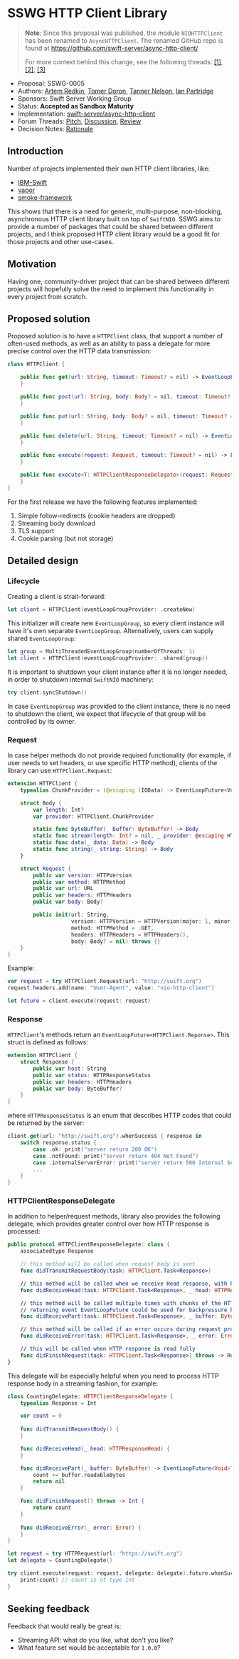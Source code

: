 # SSWG HTTP Client Library

> **Note**: Since this proposal was published, the module `NIOHTTPClient` has been renamed to `AsyncHTTPClient`. The renamed GitHub repo is found at https://github.com/swift-server/async-http-client/
> 
> For more context behind this change, see the following threads: [[1]](https://forums.swift.org/t/namespacing-of-packages-modules-especially-regarding-swiftnio/24726), [[2]](https://forums.swift.org/t/sswg-minimum-requirements-to-require-no-existing-clashes/24932), [[3]](https://forums.swift.org/t/feedback-nio-based-http-client/26149/27)

* Proposal: SSWG-0005
* Authors: [Artem Redkin](https://github.com/artemredkin), [Tomer Doron](https://github.com/tomerd), [Tanner Nelson](https://github.com/tanner0101), [Ian Partridge](https://github.com/ianpartridge/)
* Sponsors: Swift Server Working Group
* Status: **Accepted as Sandbox Maturity**
* Implementation: [swift-server/async-http-client](https://github.com/swift-server/async-http-client/)
* Forum Threads: [Pitch](https://forums.swift.org/t/generic-http-client-library-pitch/23341), [Discussion](https://forums.swift.org/t/discussion-nio-based-http-client/24195/), [Review](https://forums.swift.org/t/feedback-nio-based-http-client/26149)
* Decision Notes: [Rationale](https://forums.swift.org/t/june-27th-2019/26580)

## Introduction
Number of projects implemented their own HTTP client libraries, like:
 - [IBM-Swift](https://github.com/IBM-Swift/Kitura-NIO/blob/master/Sources/KituraNet/HTTP/HTTPServer.swift)
- [vapor](https://github.com/vapor/http/blob/master/Sources/HTTP/Responder/HTTPClient.swift)
- [smoke-framework](https://github.com/amzn/smoke-http/blob/master/Sources/SmokeHTTPClient/HTTPClient.swift)

This shows that there is a need for generic, multi-purpose, non-blocking, asynchronous HTTP client library built on top of `SwiftNIO`. SSWG aims to provide a number of packages that could be shared between different projects, and I think proposed HTTP client library would be a good fit for those projects and other use-cases.

## Motivation
Having one, community-driver project that can be shared between different projects will hopefully solve the need to implement this functionality in every project from scratch.

## Proposed solution
Proposed solution is to have a `HTTPClient` class, that support a number of often-used methods, as well as an ability to pass a delegate for more precise control over the HTTP data transmission:
```swift
class HTTPClient {

    public func get(url: String, timeout: Timeout? = nil) -> EventLoopFuture<Response> {
    }

    public func post(url: String, body: Body? = nil, timeout: Timeout? = nil) -> EventLoopFuture<Response> {
    }

    public func put(url: String, body: Body? = nil, timeout: Timeout? = nil) -> EventLoopFuture<Response> {
    }

    public func delete(url: String, timeout: Timeout? = nil) -> EventLoopFuture<Response> {
    }

    public func execute(request: Request, timeout: Timeout? = nil) -> EventLoopFuture<Response> {
    }

    public func execute<T: HTTPClientResponseDelegate>(request: Request, delegate: T, timeout: Timeout? = nil) -> Task<T.Response> {
    }
}
```
For the first release we have the following features implemented:
1. Simple follow-redirects (cookie headers are dropped)
2. Streaming body download
3. TLS support
4. Cookie parsing (but not storage)

## Detailed design

### Lifecycle
Creating a client is strait-forward:
```swift
let client = HTTPClient(eventLoopGroupProvider: .createNew)
```
This initializer will create new `EventLoopGroup`, so every client instance will have it's own separate `EventLoopGroup`. Alternatively, users can supply shared `EventLoopGroup`:
```swift
let group = MultiThreadedEventLoopGroup(numberOfThreads: 1)
let client = HTTPClient(eventLoopGroupProvider: .shared(group))
```
It is important to shutdown your client instance after it is no longer needed, in order to shutdown internal `SwiftNIO` machinery:
```swift
try client.syncShutdown()
```
In case `EventLoopGroup` was provided to the client instance, there is no need to shutdown the client, we expect that lifecycle of that group will be controlled by its owner.

### Request
In case helper methods do not provide required functionality (for example, if user needs to set headers, or use specific HTTP method), clients of the library can use `HTTPClient.Request`:
```swift
extension HTTPClient {
    typealias ChunkProvider = (@escaping (IOData) -> EventLoopFuture<Void>) -> EventLoopFuture<Void>

    struct Body {
        var length: Int?
        var provider: HTTPClient.ChunkProvider

        static func byteBuffer(_ buffer: ByteBuffer) -> Body
        static func stream(length: Int? = nil, _ provider: @escaping HTTPClient.ChunkProvider) -> Body
        static func data(_ data: Data) -> Body
        static func string(_ string: String) -> Body
    }

    struct Request {
        public var version: HTTPVersion
        public var method: HTTPMethod
        public var url: URL
        public var headers: HTTPHeaders
        public var body: Body?

        public init(url: String,
                    version: HTTPVersion = HTTPVersion(major: 1, minor: 1),
                    method: HTTPMethod = .GET,
                    headers: HTTPHeaders = HTTPHeaders(),
                    body: Body? = nil) throws {}
    }
}
```
Example:
```swift
var request = try HTTPClient.Request(url: "http://swift.org")
request.headers.add(name: "User-Agent", value: "nio-http-client")

let future = client.execute(request: request)
```

### Response
`HTTPClient`'s methods return an `EventLoopFuture<HTTPClient.Reponse>`. This struct is defined as follows:
```swift
extension HTTPClient {
    struct Response {
        public var host: String
        public var status: HTTPResponseStatus
        public var headers: HTTPHeaders
        public var body: ByteBuffer?
    }
}
```
where `HTTPResponseStatus` is an enum that describes HTTP codes that could be returned by the server:
```swift
client.get(url: "http://swift.org").whenSuccess { response in
    switch response.status {
        case .ok: print("server return 200 OK")
        case .notFound: print("server return 404 Not Found")
        case .internalServerError: print("server return 500 Internal Server Error")
        ...
    }
}
```

### HTTPClientResponseDelegate
In addition to helper/request methods, library also provides the following delegate, which provides greater control over how HTTP response is processed:
```swift
public protocol HTTPClientResponseDelegate: class {
    associatedtype Response

    // this method will be called when request body is sent  
    func didTransmitRequestBody(task: HTTPClient.Task<Response>)

    // this method will be called when we receive Head response, with headers and status code
    func didReceiveHead(task: HTTPClient.Task<Response>, _ head: HTTPResponseHead)

    // this method will be called multiple times with chunks of the HTTP response body (if there is a body)
    // returning event EventLoopFuture could be used for backpressure handling, all reads will be stopped untill this future is resolved
    func didReceivePart(task: HTTPClient.Task<Response>, _ buffer: ByteBuffer) -> EventLoopFuture<Void>?

    // this method will be called if an error occurs during request processing
    func didReceiveError(task: HTTPClient.Task<Response>, _ error: Error)

    // this will be called when HTTP response is read fully
    func didFinishRequest(task: HTTPClient.Task<Response>) throws -> Response
}
```
This delegate will be especially helpful when you need to process HTTP response body in a streaming fashion, for example:
```swift
class CountingDelegate: HTTPClientResponseDelegate {
    typealias Response = Int

    var count = 0
    
    func didTransmitRequestBody() {
    }

    func didReceiveHead(_ head: HTTPResponseHead) {
    }

    func didReceivePart(_ buffer: ByteBuffer) -> EventLoopFuture<Void>? {
        count += buffer.readableBytes
        return nil
    }

    func didFinishRequest() throws -> Int {
        return count
    }
    
    func didReceiveError(_ error: Error) {
    }
}

let request = try HTTPRequest(url: "https://swift.org")
let delegate = CountingDelegate()

try client.execute(request: request, delegate: delegate).future.whenSuccess { count in
    print(count) // count is of type Int
}
```

## Seeking feedback
Feedback that would really be great is:
 - Streaming API: what do you like, what don't you like?
 - What feature set would be acceptable for `1.0.0`?
